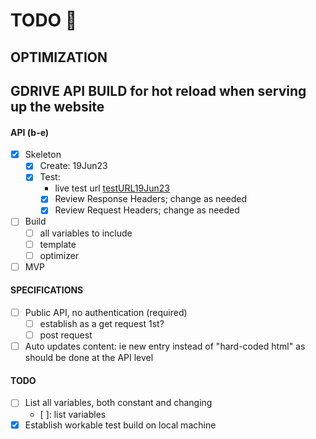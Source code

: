 # TODO 🚧

## OPTIMIZATION

## GDRIVE API BUILD for hot reload when serving up the website

#### API (b-e)
- [x] Skeleton
	- [x] Create: 19Jun23
	- [x] Test:
		* live test url [testURL19Jun23](https://script.googleusercontent.com/macros/echo?user_content_key=93of88Za72iiekqMezbDg2iJXQ5QhnKp7ZdwN-_jIR-nIIn2oRUEq3pRXLbXQzgsXB6Yw54_fHS94BnsWLMCqMItr5l_25kxm5_BxDlH2jW0nuo2oDemN9CCS2h10ox_nRPgeZU6HP9G1f60idhIbyzZN-KNtFXBelfDA88TH5qHtvCh-rfj37_pVS8Kljm9SPAyRpOEtDUJeLJZ9euPkshUGUyCaI4Fdkd4wHMODYZPZ-qIOVLp5UIElJsHhU2GHlgFxvfZcwk&lib=M9ecSc9uU2BkVzFvkI4HMc3C7tyB-4zAN)
		- [x] Review Response Headers; change as needed
		- [x] Review Request Headers; change as needed
- [ ] Build
	- [ ] all variables to include
	- [ ] template
	- [ ] optimizer
- [ ] MVP

#### SPECIFICATIONS

- [ ] Public API, no authentication (required)
	- [ ] establish as a get request 1st?
	- [ ] post request

- [ ] Auto updates content: ie new entry instead of "hard-coded html" as should be done at the API level

#### TODO

- [ ] List all variables, both constant and changing
	- [ ]: list variables
- [x] Establish workable test build on local machine
<!-- Your new site is all yours so it doesn't matter if you break it! Try editing the code–add a button element that moves when the user clicks it.

In `index.html`, add this code on the line after the comment with `ADD BUTTON HERE` in it (you can copy and paste the button element HTML):

```html
<button>
    Click me!
</button>
```

Look at the page to see the button. Click it!

Open `script.js` to see the script that makes the button move.

## Keep going! 🚀

Try adding more properties to the CSS `dipped` style for the button to see how the changes appear on click.

-->
